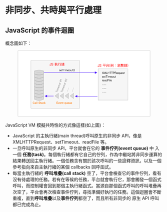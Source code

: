 # 非同步、共時與平行處理

## JavaScript 的事件迴圈

概念圖如下：

<figure><img src=".gitbook/assets/js_event_loop.png" alt=""><figcaption></figcaption></figure>

JavaScript VM 模擬共時性的方式像這樣(如上圖)：

* JavaScript 的主執行緒(main thread)呼叫原生的非同步 API，像是 XMLHTTPRequest、setTimeout、readFile 等。
* 一旦呼叫原生的非同步 API，平台就會在它的 **事件佇列(event queue)** 中 入一個 **任務(task)**。每個執行緒都有它自己的佇列，作為中繼站將非同步運算的結果轉送回主執行緒。一個任務含有關於該次呼叫的一些詮釋資訊，以及一個參考指向來自主執行緒的某個 callbacks 回呼函式。
* 每當主執行緒的 **呼叫堆疊(call stack)** 空了，平台會檢查它的事件佇列，看有沒有待處理的任務。若有在等候的任務，平台就會執行它，那會觸發一個函式呼叫，而控制權會回到那個主執行緒函式。當源自那個函式呼叫的呼叫堆疊再次空了，平台會再次檢查事件佇列，尋找準備好執行的任務。這個迴圈會不斷重複，直到**呼叫堆疊**以及**事件佇列**都空了，而且所有非同步的 原生 API 呼叫 都已完成為止。




